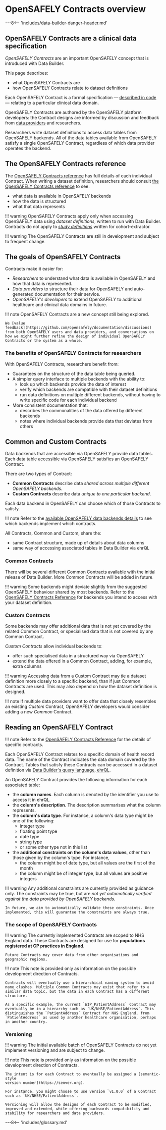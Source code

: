 # OpenSAFELY Contracts overview

---8<-- 'includes/data-builder-danger-header.md'

## OpenSAFELY Contracts are a clinical data specification

*OpenSAFELY Contracts* are an important OpenSAFELY concept that is
introduced with Data Builder.

This page describes:

* what OpenSAFELY Contracts are
* how OpenSAFELY Contracts relate to dataset definitions

Each OpenSAFELY Contract is a formal specification — [described in
code](https://github.com/opensafely-core/databuilder/blob/main/databuilder/contracts/)
— relating to a particular clinical data domain.

OpenSAFELY Contracts are authored by the OpenSAFELY platform developers:
the Contract designs are informed by discussion and feedback from [data
providers](backend-implementer-integration.md) and researchers.

Researchers write dataset definitions to access data tables from
OpenSAFELY backends. All of the data tables available from OpenSAFELY
satisfy a single OpenSAFELY Contract, regardless of which data provider
operates the backend.

## The OpenSAFELY Contracts reference

The [OpenSAFELY Contracts reference](contracts-reference.md) has full
details of each individual Contract. When writing a dataset definition,
researchers should consult [the OpenSAFELY Contracts
reference](contracts-reference.md) to see:

* what data is available in OpenSAFELY backends
* how the data is structured
* what that data represents

!!! warning
    OpenSAFELY Contracts apply only when accessing OpenSAFELY data using
    *dataset definitions*, written to run with Data Builder. Contracts
    do not apply to [*study definitions*](study-def.md) written for
    cohort-extractor.

!!! warning
    The OpenSAFELY Contracts are still in development and subject to
    frequent change.

## The goals of OpenSAFELY Contracts

Contracts make it easier for:

* *Researchers* to understand what data is available in
  OpenSAFELY and how that data is represented.
* *Data providers* to structure their data for OpenSAFELY and
  auto-generated documentation for their service.
* *OpenSAFELY's developers* to extend OpenSAFELY to additional
  healthcare and clinical data domains in future.

!!! note
    OpenSAFELY Contracts are a new concept still being explored.

    We [value
    feedback](https://github.com/opensafely/documentation/discussions)
    from both OpenSAFELY users and data providers, and conversations on
    how we might further refine the design of individual OpenSAFELY
    Contracts or the system as a whole.

### The benefits of OpenSAFELY Contracts for researchers

With OpenSAFELY Contracts, researchers benefit from:

* Guarantees on the structure of the data table being queried.
* A simpler query interface to multiple backends with the ability to:
    * look up which backends provide the data of interest
    * verify which backends are compatible with their dataset definitions
    * run data definitions on multiple different backends, without
      having to write specific code for each individual backend
* More consistent documentation that:
    * describes the commonalities of the data offered by different backends
    * notes where individual backends provide data that deviates from others

## Common and Custom Contracts

Data backends that are accessible via OpenSAFELY provide data tables. Each
data table accessible via OpenSAFELY satisfies an OpenSAFELY Contract.

There are two types of Contract:

* **Common Contracts** describe data *shared across multiple different
  OpenSAFELY backends*.
* **Custom Contracts** describe data *unique to one particular backend*.

Each data backend in OpenSAFELY can choose which of those Contracts to
satisfy.

!!! note
    Refer to the [available OpenSAFELY data backends
    details](data-backends.md) to see which backends implement which
    contracts.

All Contracts, Common and Custom, share the:

* same Contract structure, made up of details about data columns
* same way of accessing associated tables in Data Builder via ehrQL

### Common Contracts

There will be several different Common Contracts available with the
initial release of Data Builder. More Common Contracts will be added in
future.

!!! warning
    Some backends might deviate slightly from the suggested OpenSAFELY
    behaviour shared by most backends. Refer to the [OpenSAFELY
    Contracts Reference](contracts-reference.md) for backends you intend
    to access with your dataset definition.

### Custom Contracts

Some backends may offer additional data that is not yet
covered by the related Common Contract, or specialised data that is not covered
by any Common Contract.

*Custom Contracts* allow individual backends to:

* offer such specialised data in a structured way via OpenSAFELY
* extend the data offered in a Common Contract, adding, for example,
  extra columns

!!! warning
    Accessing data from a Custom Contract may tie a dataset definition
    more closely to a specific backend, than if just Common Contracts
    are used. This may also depend on how the dataset definition is
    designed.

!!! note
    If multiple data providers want to offer data that closely resembles
    an existing *Custom* Contract, OpenSAFELY developers would consider adding
    a new *Common* Contract.

## Reading an OpenSAFELY Contract

!!! note
    Refer to the [OpenSAFELY Contracts
    Reference](contracts-intro.md#the-opensafely-contracts-reference) for
    the details of specific contracts.

Each OpenSAFELY Contract relates to a specific domain of health record
data. The name of the Contract indicates the data domain covered by the
Contract. Tables that satisfy these Contracts can be accessed in a
dataset definition via [Data Builder's query language,
ehrQL](ehrql-intro.md).

An OpenSAFELY Contract provides the following information for each
associated table:

* the **column names**. Each column is denoted by the identifier you use
  to access it in ehrQL.
* the **column's description**. The description summarises what the
  column represents.
* the **column's data type**. For instance, a column's data type might
  be one of the following:
    * integer type
    * floating point type
    * date type
    * string type
    * or some other type not in this list
* the **additional constraints on the column's data values**, other than
  those given by the column's type. For instance,
    * the column might be of date type, but all values are the first of
      the month
    * the column might be of integer type, but all values are positive
      integers

!!! warning
    Any additional constraints are currently provided as guidance only.
    The constraints may be true, but are *not yet automatically verified
    against the data provided by OpenSAFELY backends*.

    In future, we aim to automatically validate these constraints. Once
    implemented, this will guarantee the constraints are always true.

### The scope of OpenSAFELY Contracts

!!! warning
    The currently implemented Contracts are scoped to NHS England data.
    These Contracts are designed for use for **populations registered at
    GP practices in England**.

    Future Contracts may cover data from other organisations and
    geographic regions.

!!! note
    This note is provided only as information on the possible
    development direction of Contracts.

    Contracts will eventually use a hierarchical naming system to avoid
    name clashes. Multiple Common Contracts may exist that refer to a
    similar data topic, but the data in each Contract has a different
    structure.

    As a specific example, the current `WIP_PatientAddress` Contract may
    eventually be in a hierarchy such as `UK/NHSE/PatientAddress`. This
    distinguishes the `PatientAddress` Contract for NHS England, from
    `PatientAddress` as used by another healthcare organisation, perhaps
    in another country.

### Versioning

!!! warning
    The initial available batch of OpenSAFELY Contracts do not yet
    implement versioning and are subject to change.

!!! note
    This note is provided only as information on the possible
    development direction of Contracts.

    The intent is for each Contract to eventually be assigned a [semantic-style
    version number](https://semver.org).

    For instance, you might choose to use version `v1.0.0` of a Contract
    such as `UK/NHSE/PatientAddress`.

    Versioning will allow the designs of each Contract to be modified,
    improved and extended, while offering backwards compatibility and
    stability for researchers and data providers.

---8<-- 'includes/glossary.md'

